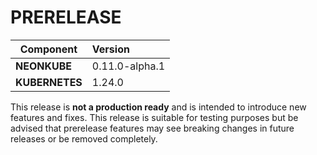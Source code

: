 # PRERELEASE

| Component       | Version                |
| --------------- | :--------------------- |
| **NEONKUBE**    | 0.11.0-alpha.1    |
| **KUBERNETES**  | 1.24.0  |

This release is **not a production ready** and is intended to introduce new features and fixes.  This release is suitable for testing purposes but be advised that prerelease  features may see breaking changes in future releases or be removed completely.

